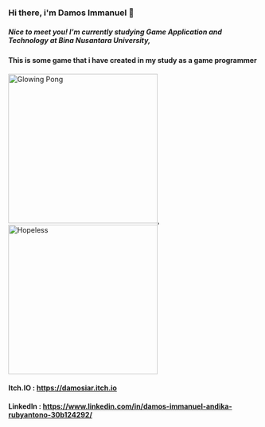 ### Hi there, i'm Damos Immanuel 👋
<div style="background-image: width="100" alt="Logo Binus" src="https://github.com/DamosIAR/DamosIAR/assets/125948571/c7678abe-be65-415e-8a10-db045439211c">

##### Nice to meet you! I'm currently studying Game Application and Technology at Bina Nusantara University, 


#### This is some game that i have created in my study as a game programmer
<img width="300" alt="Glowing Pong" src="https://github.com/DamosIAR/DamosIAR/assets/125948571/f5c71de9-07ef-414f-ac09-c23dbeb5f2b3">, <img width="300" alt="Hopeless" src="https://github.com/DamosIAR/DamosIAR/assets/125948571/be7ba3b9-7d94-4e6c-ab6a-b6709490f682">

#### Itch.IO : https://damosiar.itch.io
#### LinkedIn : https://www.linkedin.com/in/damos-immanuel-andika-rubyantono-30b124292/

<!--
**DamosIAR/DamosIAR** is a ✨ _special_ ✨ repository because its `README.md` (this file) appears on your GitHub profile.

Here are some ideas to get you started:

- 🔭 I’m currently working on ...
- 🌱 I’m currently learning ...
- 👯 I’m looking to collaborate on ...
- 🤔 I’m looking for help with ...
- 💬 Ask me about ...
- 📫 How to reach me: ...
- 😄 Pronouns: ...
- ⚡ Fun fact: ...
-->
